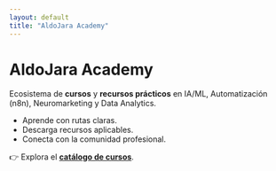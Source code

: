 ```yaml
---
layout: default
title: "AldoJara Academy"
---
```

# AldoJara Academy
Ecosistema de **cursos** y **recursos prácticos** en IA/ML, Automatización (n8n), Neuromarketing y Data Analytics.
- Aprende con rutas claras.
- Descarga recursos aplicables.
- Conecta con la comunidad profesional.

👉 Explora el **[catálogo de cursos](/cursos/)**.
